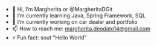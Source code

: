 - 👋 Hi, I’m Margherita or @MargheritaDGit
- 🌱 I’m currently learning Java, Spring Framework, SQL
- 🔭 I’m currently working on car dealer and portfolio
- 📫 How to reach me: margherita.deodato14@gmail.com
- ⚡ Fun fact: sout "Hello World"


<!---
MargheritaDGit/MargheritaDGit is a ✨ special ✨ repository because its `README.md` (this file) appears on your GitHub profile.
You can click the Preview link to take a look at your changes.
--->
